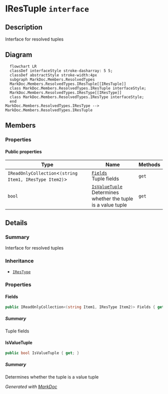# IResTuple `interface`

## Description
Interface for resolved tuples

## Diagram
```mermaid
  flowchart LR
  classDef interfaceStyle stroke-dasharray: 5 5;
  classDef abstractStyle stroke-width:4px
  subgraph MarkDoc.Members.ResolvedTypes
  MarkDoc.Members.ResolvedTypes.IResTuple[[IResTuple]]
  class MarkDoc.Members.ResolvedTypes.IResTuple interfaceStyle;
  MarkDoc.Members.ResolvedTypes.IResType[[IResType]]
  class MarkDoc.Members.ResolvedTypes.IResType interfaceStyle;
  end
MarkDoc.Members.ResolvedTypes.IResType --> MarkDoc.Members.ResolvedTypes.IResTuple
```

## Members
### Properties
#### Public  properties
| Type | Name | Methods |
| --- | --- | --- |
| `IReadOnlyCollection`&lt;`(string Item1, IResType Item2)`&gt; | [`Fields`](#fields)<br>Tuple fields | `get` |
| `bool` | [`IsValueTuple`](#isvaluetuple)<br>Determines whether the tuple is a value tuple | `get` |

## Details
### Summary
Interface for resolved tuples

### Inheritance
 - [
`IResType`
](./IResType.md)

### Properties
#### Fields
```csharp
public IReadOnlyCollection<(string Item1, IResType Item2)> Fields { get; }
```
##### Summary
Tuple fields

#### IsValueTuple
```csharp
public bool IsValueTuple { get; }
```
##### Summary
Determines whether the tuple is a value tuple

*Generated with* [*MarkDoc*](https://github.com/hailstorm75/MarkDoc.Core)

